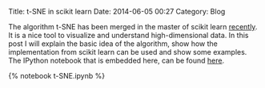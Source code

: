 Title: t-SNE in scikit learn
Date: 2014-06-05 00:27
Category: Blog

The algorithm t-SNE has been merged in the master of scikit learn
[recently](https://github.com/scikit-learn/scikit-learn/pull/2822). It is
a nice tool to visualize and understand high-dimensional data. In this post I
will explain the basic idea of the algorithm, show how the implementation
from scikit learn can be used and show some examples. The IPython notebook
that is embedded here, can be found [here](http://nbviewer.ipython.org/urls/gist.githubusercontent.com/AlexanderFabisch/1a0c648de22eff4a2a3e/raw/59d5bc5ed8f8bfd9ff1f7faa749d1b095aa97d5a/t-SNE.ipynb).

{% notebook t-SNE.ipynb %}
